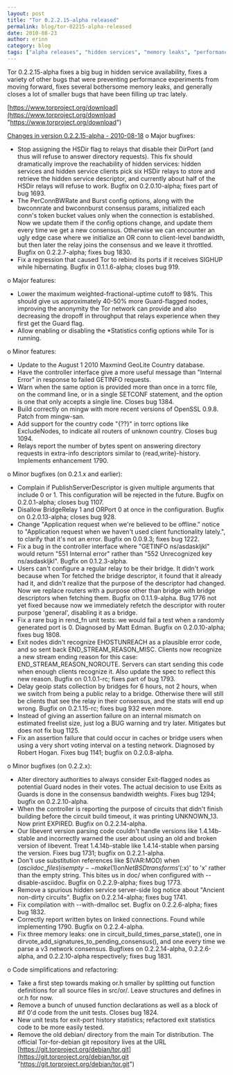 ```yaml
---
layout: post
title: "Tor 0.2.2.15-alpha released"
permalink: blog/tor-02215-alpha-released
date: 2010-08-23
author: erinn
category: blog
tags: ["alpha releases", "hidden services", "memory leaks", "performance improvements", "tor"]
---
```


Tor 0.2.2.15-alpha fixes a big bug in hidden service availability, fixes a variety of other bugs that were preventing performance experiments from moving forward, fixes several bothersome memory leaks, and generally closes a lot of smaller bugs that have been filling up trac lately.

[https://www.torproject.org/download](https://www.torproject.org/download "https://www.torproject.org/download")

[Changes in version 0.2.2.15-alpha - 2010-08-18](https://gitweb.torproject.org/tor.git/blob_plain/eba3f37f17a2af4ff628dd5cbc653441e6dce6eb:/ChangeLog)
 o Major bugfixes:
 - Stop assigning the HSDir flag to relays that disable their
 DirPort (and thus will refuse to answer directory requests). This
 fix should dramatically improve the reachability of hidden services:
 hidden services and hidden service clients pick six HSDir relays
 to store and retrieve the hidden service descriptor, and currently
 about half of the HSDir relays will refuse to work. Bugfix on
 0.2.0.10-alpha; fixes part of bug 1693.
 - The PerConnBWRate and Burst config options, along with the
 bwconnrate and bwconnburst consensus params, initialized each conn's
 token bucket values only when the connection is established. Now we
 update them if the config options change, and update them every time
 we get a new consensus. Otherwise we can encounter an ugly edge
 case where we initialize an OR conn to client-level bandwidth,
 but then later the relay joins the consensus and we leave it
 throttled. Bugfix on 0.2.2.7-alpha; fixes bug 1830.
 - Fix a regression that caused Tor to rebind its ports if it receives
 SIGHUP while hibernating. Bugfix in 0.1.1.6-alpha; closes bug 919.

o Major features:
 - Lower the maximum weighted-fractional-uptime cutoff to 98%. This
 should give us approximately 40-50% more Guard-flagged nodes,
 improving the anonymity the Tor network can provide and also
 decreasing the dropoff in throughput that relays experience when
 they first get the Guard flag.
 - Allow enabling or disabling the \*Statistics config options while
 Tor is running.

o Minor features:
 - Update to the August 1 2010 Maxmind GeoLite Country database.
 - Have the controller interface give a more useful message than
 "Internal Error" in response to failed GETINFO requests.
 - Warn when the same option is provided more than once in a torrc
 file, on the command line, or in a single SETCONF statement, and
 the option is one that only accepts a single line. Closes bug 1384.
 - Build correctly on mingw with more recent versions of OpenSSL 0.9.8.
 Patch from mingw-san.
 - Add support for the country code "{??}" in torrc options like
 ExcludeNodes, to indicate all routers of unknown country. Closes
 bug 1094.
 - Relays report the number of bytes spent on answering directory
 requests in extra-info descriptors similar to {read,write}-history.
 Implements enhancement 1790.

o Minor bugfixes (on 0.2.1.x and earlier):
 - Complain if PublishServerDescriptor is given multiple arguments that
 include 0 or 1. This configuration will be rejected in the future.
 Bugfix on 0.2.0.1-alpha; closes bug 1107.
 - Disallow BridgeRelay 1 and ORPort 0 at once in the configuration.
 Bugfix on 0.2.0.13-alpha; closes bug 928.
 - Change "Application request when we're believed to be offline."
 notice to "Application request when we haven't used client
 functionality lately.", to clarify that it's not an error. Bugfix
 on 0.0.9.3; fixes bug 1222.
 - Fix a bug in the controller interface where "GETINFO ns/asdaskljkl"
 would return "551 Internal error" rather than "552 Unrecognized key
 ns/asdaskljkl". Bugfix on 0.1.2.3-alpha.
 - Users can't configure a regular relay to be their bridge. It didn't
 work because when Tor fetched the bridge descriptor, it found
 that it already had it, and didn't realize that the purpose of the
 descriptor had changed. Now we replace routers with a purpose other
 than bridge with bridge descriptors when fetching them. Bugfix on
 0.1.1.9-alpha. Bug 1776 not yet fixed because now we immediately
 refetch the descriptor with router purpose 'general', disabling
 it as a bridge.
 - Fix a rare bug in rend\_fn unit tests: we would fail a test when
 a randomly generated port is 0. Diagnosed by Matt Edman. Bugfix
 on 0.2.0.10-alpha; fixes bug 1808.
 - Exit nodes didn't recognize EHOSTUNREACH as a plausible error code,
 and so sent back END\_STREAM\_REASON\_MISC. Clients now recognize a new
 stream ending reason for this case: END\_STREAM\_REASON\_NOROUTE.
 Servers can start sending this code when enough clients recognize
 it. Also update the spec to reflect this new reason. Bugfix on
 0.1.0.1-rc; fixes part of bug 1793.
 - Delay geoip stats collection by bridges for 6 hours, not 2 hours,
 when we switch from being a public relay to a bridge. Otherwise
 there will still be clients that see the relay in their consensus,
 and the stats will end up wrong. Bugfix on 0.2.1.15-rc; fixes bug
 932 even more.
 - Instead of giving an assertion failure on an internal mismatch
 on estimated freelist size, just log a BUG warning and try later.
 Mitigates but does not fix bug 1125.
 - Fix an assertion failure that could occur in caches or bridge users
 when using a very short voting interval on a testing network.
 Diagnosed by Robert Hogan. Fixes bug 1141; bugfix on 0.2.0.8-alpha.

o Minor bugfixes (on 0.2.2.x):
 - Alter directory authorities to always consider Exit-flagged nodes
 as potential Guard nodes in their votes. The actual decision to
 use Exits as Guards is done in the consensus bandwidth weights.
 Fixes bug 1294; bugfix on 0.2.2.10-alpha.
 - When the controller is reporting the purpose of circuits that
 didn't finish building before the circuit build timeout, it was
 printing UNKNOWN\_13. Now print EXPIRED. Bugfix on 0.2.2.14-alpha.
 - Our libevent version parsing code couldn't handle versions like
 1.4.14b-stable and incorrectly warned the user about using an
 old and broken version of libevent. Treat 1.4.14b-stable like
 1.4.14-stable when parsing the version. Fixes bug 1731; bugfix
 on 0.2.2.1-alpha.
 - Don't use substitution references like $(VAR:MOD) when
 $(asciidoc\_files) is empty -- make(1) on NetBSD transforms
 '$(:x)' to 'x' rather than the empty string. This bites us in
 doc/ when configured with --disable-asciidoc. Bugfix on
 0.2.2.9-alpha; fixes bug 1773.
 - Remove a spurious hidden service server-side log notice about
 "Ancient non-dirty circuits". Bugfix on 0.2.2.14-alpha; fixes
 bug 1741.
 - Fix compilation with --with-dmalloc set. Bugfix on 0.2.2.6-alpha;
 fixes bug 1832.
 - Correctly report written bytes on linked connections. Found while
 implementing 1790. Bugfix on 0.2.2.4-alpha.
 - Fix three memory leaks: one in circuit\_build\_times\_parse\_state(),
 one in dirvote\_add\_signatures\_to\_pending\_consensus(), and one every
 time we parse a v3 network consensus. Bugfixes on 0.2.2.14-alpha,
 0.2.2.6-alpha, and 0.2.2.10-alpha respectively; fixes bug 1831.

o Code simplifications and refactoring:
 - Take a first step towards making or.h smaller by splitting out
 function definitions for all source files in src/or/. Leave
 structures and defines in or.h for now.
 - Remove a bunch of unused function declarations as well as a block of
 #if 0'd code from the unit tests. Closes bug 1824.
 - New unit tests for exit-port history statistics; refactored exit
 statistics code to be more easily tested.
 - Remove the old debian/ directory from the main Tor distribution.
 The official Tor-for-debian git repository lives at the URL
 [https://git.torproject.org/debian/tor.git](https://git.torproject.org/debian/tor.git "https://git.torproject.org/debian/tor.git")

